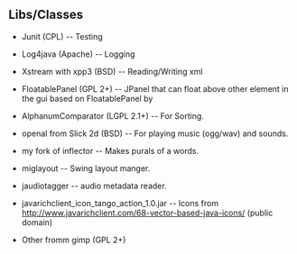 Libs/Classes
------------
* Junit (CPL)                    -- Testing 
* Log4java (Apache)              -- Logging 
* Xstream with xpp3 (BSD)        -- Reading/Writing xml
* FloatablePanel (GPL 2+)        -- JPanel that can float above other element in the gui based on FloatablePanel by  
* AlphanumComparator (LGPL 2.1+) -- For Sorting.                                 
                                                                      
* openal from Slick 2d (BSD)     -- For playing music (ogg/wav) and sounds. 

* my fork of inflector           -- Makes purals of a words.

* miglayout                      -- Swing layout manger.
* jaudiotagger                   -- audio metadata reader.

* javarichclient_icon_tango_action_1.0.jar  -- Icons from http://www.javarichclient.com/68-vector-based-java-icons/ (public domain)

* Other fromm gimp (GPL 2+)
